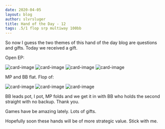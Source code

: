 ```yaml
---
date: 2020-04-05
layout: blog
author: slvrsluger
title: Hand of the Day - 12
tags: .5/1 flop srp multiway 100bb
---
```


So now I guess the two themes of this hand of the day blog are questions and gifts. Today we received a gift.

Open EP:

![card-image](/assets/cards/AH.svg#inline)
![card-image](/assets/cards/QS.svg#inline)
![card-image](/assets/cards/4S.svg#inline)
![card-image](/assets/cards/3H.svg#inline)

MP and BB flat. Flop of:

![card-image](/assets/cards/5H.svg#inline)
![card-image](/assets/cards/3D.svg#inline)
![card-image](/assets/cards/2H.svg#inline)

BB leads pot, I pot, MP folds and we get it in with BB who holds the second straight with no backup. Thank you.

Games have be amazing lately. Lots of gifts.

Hopefully soon these hands will be of more strategic value. Stick with me.
